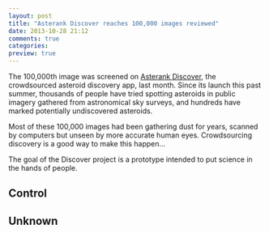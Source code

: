 ```yaml
---
layout: post
title: "Asterank Discover reaches 100,000 images reviewed"
date: 2013-10-28 21:12
comments: true
categories:
preview: true
---
```


The 100,000th image was screened on [Asterank Discover](http://asterank.com/discover), the crowdsourced asteroid discovery app, last month.  Since its launch this past summer, thousands of people have tried spotting asteroids in public imagery gathered from astronomical sky surveys, and hundreds have marked potentially undiscovered asteroids.

Most of these 100,000 images had been gathering dust for years, scanned by computers but unseen by more accurate human eyes.  Crowdsourcing discovery is a good way to make this happen...

The goal of the Discover project is a prototype intended to put science in the hands of people.

## Control

## Unknown
